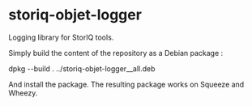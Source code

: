 storiq-objet-logger
===================

Logging library for StorIQ tools.

Simply build the content of the repository as a Debian package :

dpkg --build .  ../storiq-objet-logger_<version>_all.deb

And install the package. The resulting package works on Squeeze and Wheezy.
